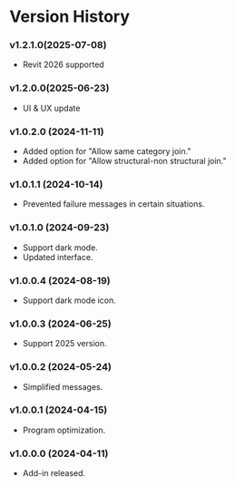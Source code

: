 # Version History

### v1.2.1.0(2025-07-08)&#x20;

* Revit 2026 supported

### v1.2.0.0(2025-06-23)&#x20;

* UI & UX update

### v1.0.2.0 (2024-11-11)

* Added option for "Allow same category join."
* Added option for "Allow structural-non structural join."

### v1.0.1.1 (2024-10-14)

* Prevented failure messages in certain situations.

### v1.0.1.0 (2024-09-23)

* Support dark mode.
* Updated interface.

### v1.0.0.4 (2024-08-19)

* Support dark mode icon.

### v1.0.0.3 (2024-06-25)

* Support 2025 version.

### v1.0.0.2 (2024-05-24)

* Simplified messages.

### v1.0.0.1 (2024-04-15)

* Program optimization.

### v1.0.0.0 (2024-04-11)

* Add-in released.
